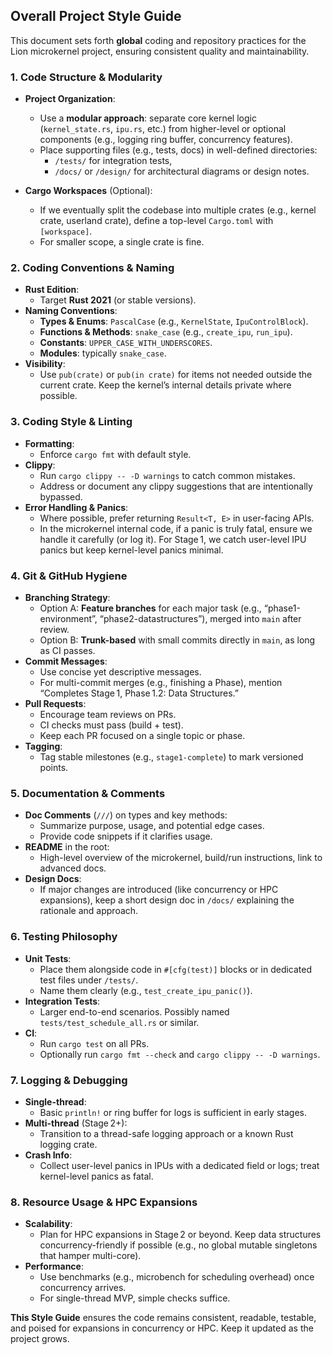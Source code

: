 ## **Overall Project Style Guide**

This document sets forth **global** coding and repository practices for the Lion
microkernel project, ensuring consistent quality and maintainability.

### **1. Code Structure & Modularity**

- **Project Organization**:
  - Use a **modular approach**: separate core kernel logic (`kernel_state.rs`,
    `ipu.rs`, etc.) from higher-level or optional components (e.g., logging ring
    buffer, concurrency features).
  - Place supporting files (e.g., tests, docs) in well-defined directories:
    - `/tests/` for integration tests,
    - `/docs/` or `/design/` for architectural diagrams or design notes.

- **Cargo Workspaces** (Optional):
  - If we eventually split the codebase into multiple crates (e.g., kernel
    crate, userland crate), define a top-level `Cargo.toml` with `[workspace]`.
  - For smaller scope, a single crate is fine.

### **2. Coding Conventions & Naming**

- **Rust Edition**:
  - Target **Rust 2021** (or stable versions).
- **Naming Conventions**:
  - **Types & Enums**: `PascalCase` (e.g., `KernelState`, `IpuControlBlock`).
  - **Functions & Methods**: `snake_case` (e.g., `create_ipu`, `run_ipu`).
  - **Constants**: `UPPER_CASE_WITH_UNDERSCORES`.
  - **Modules**: typically `snake_case`.
- **Visibility**:
  - Use `pub(crate)` or `pub(in crate)` for items not needed outside the current
    crate. Keep the kernel’s internal details private where possible.

### **3. Coding Style & Linting**

- **Formatting**:
  - Enforce `cargo fmt` with default style.
- **Clippy**:
  - Run `cargo clippy -- -D warnings` to catch common mistakes.
  - Address or document any clippy suggestions that are intentionally bypassed.
- **Error Handling & Panics**:
  - Where possible, prefer returning `Result<T, E>` in user-facing APIs.
  - In the microkernel internal code, if a panic is truly fatal, ensure we
    handle it carefully (or log it). For Stage 1, we catch user-level IPU panics
    but keep kernel-level panics minimal.

### **4. Git & GitHub Hygiene**

- **Branching Strategy**:
  - Option A: **Feature branches** for each major task (e.g.,
    “phase1-environment”, “phase2-datastructures”), merged into `main` after
    review.
  - Option B: **Trunk-based** with small commits directly in `main`, as long as
    CI passes.
- **Commit Messages**:
  - Use concise yet descriptive messages.
  - For multi-commit merges (e.g., finishing a Phase), mention “Completes
    Stage 1, Phase 1.2: Data Structures.”
- **Pull Requests**:
  - Encourage team reviews on PRs.
  - CI checks must pass (build + test).
  - Keep each PR focused on a single topic or phase.
- **Tagging**:
  - Tag stable milestones (e.g., `stage1-complete`) to mark versioned points.

### **5. Documentation & Comments**

- **Doc Comments** (`///`) on types and key methods:
  - Summarize purpose, usage, and potential edge cases.
  - Provide code snippets if it clarifies usage.
- **README** in the root:
  - High-level overview of the microkernel, build/run instructions, link to
    advanced docs.
- **Design Docs**:
  - If major changes are introduced (like concurrency or HPC expansions), keep a
    short design doc in `/docs/` explaining the rationale and approach.

### **6. Testing Philosophy**

- **Unit Tests**:
  - Place them alongside code in `#[cfg(test)]` blocks or in dedicated test
    files under `/tests/`.
  - Name them clearly (e.g., `test_create_ipu_panic()`).
- **Integration Tests**:
  - Larger end-to-end scenarios. Possibly named `tests/test_schedule_all.rs` or
    similar.
- **CI**:
  - Run `cargo test` on all PRs.
  - Optionally run `cargo fmt --check` and `cargo clippy -- -D warnings`.

### **7. Logging & Debugging**

- **Single-thread**:
  - Basic `println!` or ring buffer for logs is sufficient in early stages.
- **Multi-thread** (Stage 2+):
  - Transition to a thread-safe logging approach or a known Rust logging crate.
- **Crash Info**:
  - Collect user-level panics in IPUs with a dedicated field or logs; treat
    kernel-level panics as fatal.

### **8. Resource Usage & HPC Expansions**

- **Scalability**:
  - Plan for HPC expansions in Stage 2 or beyond. Keep data structures
    concurrency-friendly if possible (e.g., no global mutable singletons that
    hamper multi-core).
- **Performance**:
  - Use benchmarks (e.g., microbench for scheduling overhead) once concurrency
    arrives.
  - For single-thread MVP, simple checks suffice.

**This Style Guide** ensures the code remains consistent, readable, testable,
and poised for expansions in concurrency or HPC. Keep it updated as the project
grows.
